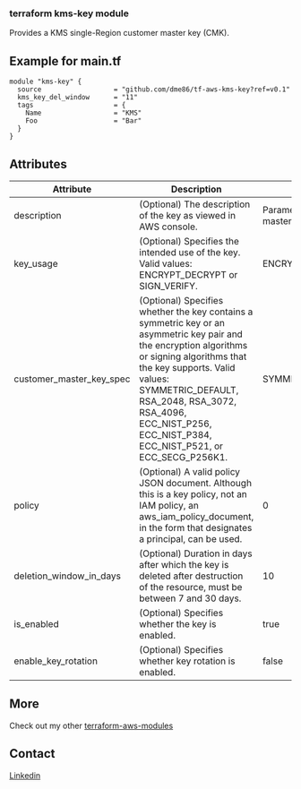 ### terraform kms-key module

Provides a KMS single-Region customer master key (CMK).

## Example for main.tf

```hcl
module "kms-key" {
  source                  = "github.com/dme86/tf-aws-kms-key?ref=v0.1"
  kms_key_del_window      = "11"
  tags                    = {
    Name                  = "KMS"
    Foo                   = "Bar"
  }
}
```

## Attributes
|Attribute|Description|Default|
|--|--|--|
|description|(Optional) The description of the key as viewed in AWS console.|Parameter Store KMS master key|
|key_usage|(Optional) Specifies the intended use of the key. Valid values: ENCRYPT_DECRYPT or SIGN_VERIFY.|ENCRYPT_DECRYPT|
|customer_master_key_spec|(Optional) Specifies whether the key contains a symmetric key or an asymmetric key pair and the encryption algorithms or signing algorithms that the key supports. Valid values: SYMMETRIC_DEFAULT, RSA_2048, RSA_3072, RSA_4096, ECC_NIST_P256, ECC_NIST_P384, ECC_NIST_P521, or ECC_SECG_P256K1.|SYMMETRIC_DEFAULT|
|policy|(Optional) A valid policy JSON document. Although this is a key policy, not an IAM policy, an aws_iam_policy_document, in the form that designates a principal, can be used.|0|
|deletion_window_in_days|(Optional) Duration in days after which the key is deleted after destruction of the resource, must be between 7 and 30 days.|10|
|is_enabled|(Optional) Specifies whether the key is enabled.|true|
|enable_key_rotation|(Optional) Specifies whether key rotation is enabled.|false|

## More

Check out my other [terraform-aws-modules](https://github.com/dme86?tab=repositories&q=tf-aws)

## Contact

[Linkedin](https://www.linkedin.com/in/dmeier86/)

